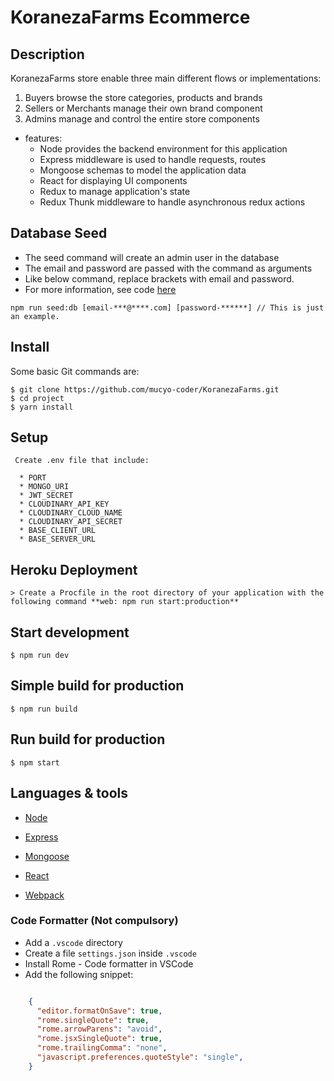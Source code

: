 # KoranezaFarms Ecommerce

## Description

KoranezaFarms store enable three main different flows or implementations:

1. Buyers browse the store categories, products and brands
2. Sellers or Merchants manage their own brand component
3. Admins manage and control the entire store components 


* features:
  * Node provides the backend environment for this application
  * Express middleware is used to handle requests, routes
  * Mongoose schemas to model the application data
  * React for displaying UI components
  * Redux to manage application's state
  * Redux Thunk middleware to handle asynchronous redux actions


## Database Seed

* The seed command will create an admin user in the database
* The email and password are passed with the command as arguments
* Like below command, replace brackets with email and password. 
* For more information, see code [here](server/utils/seed.js)

```
npm run seed:db [email-***@****.com] [password-******] // This is just an example.
```

<!-- ## Demo

This application is deployed on Heroku. Please check it out :smile: [here](https://mern-store-80202.herokuapp.com/).

See admin dashboard [demo](https://mernstore-bucket.s3.us-east-2.amazonaws.com/admin.mp4) -->

## Install

Some basic Git commands are:

```
$ git clone https://github.com/mucyo-coder/KoranezaFarms.git
$ cd project
$ yarn install
```

## Setup

```
 Create .env file that include:

  * PORT
  * MONGO_URI
  * JWT_SECRET
  * CLOUDINARY_API_KEY
  * CLOUDINARY_CLOUD_NAME
  * CLOUDINARY_API_SECRET
  * BASE_CLIENT_URL
  * BASE_SERVER_URL
```

## Heroku Deployment

```
> Create a Procfile in the root directory of your application with the following command **web: npm run start:production**
```

## Start development

```
$ npm run dev
```

## Simple build for production

```
$ npm run build
```

## Run build for production

```
$ npm start
```


## Languages & tools

- [Node](https://nodejs.org/en/)

- [Express](https://expressjs.com/)

- [Mongoose](https://mongoosejs.com/)

- [React](https://reactjs.org/)

- [Webpack](https://webpack.js.org/)


### Code Formatter (Not compulsory)

- Add a `.vscode` directory
- Create a file `settings.json` inside `.vscode`
- Install Rome - Code formatter in VSCode
- Add the following snippet:  

```json

    {
      "editor.formatOnSave": true,
      "rome.singleQuote": true,
      "rome.arrowParens": "avoid",
      "rome.jsxSingleQuote": true,
      "rome.trailingComma": "none",
      "javascript.preferences.quoteStyle": "single",
    }

```

